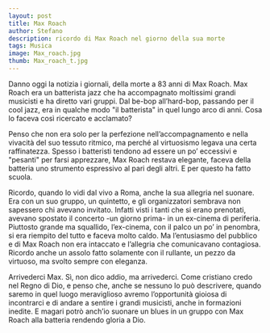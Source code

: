 ```yaml
---
layout: post
title: Max Roach
author: Stefano
description: ricordo di Max Roach nel giorno della sua morte
tags: Musica
image: Max_roach.jpg
thumb: Max_roach_t.jpg
---
```

Danno oggi la notizia i giornali, della morte a 83 anni di Max Roach. Max Roach era un batterista jazz che ha accompagnato moltissimi grandi musicisti e ha diretto vari gruppi. Dal be-bop all’hard-bop, passando per il cool jazz, era in qualche modo "il batterista" in quel lungo arco di anni. Cosa lo faceva così ricercato e acclamato?

Penso che non era solo per la perfezione nell’accompagnamento e nella vivacità del suo tessuto ritmico, ma perché al virtuosismo legava una certa raffinatezza. Spesso i batteristi tendono ad essere un po’ eccessivi e "pesanti" per farsi apprezzare, Max Roach restava elegante, faceva della batteria uno strumento espressivo al pari degli altri. E per questo ha fatto scuola.

Ricordo, quando lo vidi dal vivo a Roma, anche la sua allegria nel suonare. Era con un suo gruppo, un quintetto, e gli organizzatori sembrava non sapessero chi avevano invitato. Infatti visti i tanti che si erano prenotati, avevano spostato il concerto -un giorno prima- in un ex-cinema di periferia. Piuttosto grande ma squallido, l’ex-cinema, con il palco un po’ in penombra, si era riempito del tutto e faceva molto caldo. Ma l’entusiasmo del pubblico e di Max Roach non era intaccato e l’allegria che comunicavano contagiosa. Ricordo anche un assolo fatto solamente con il rullante, un pezzo da virtuoso, ma svolto sempre con eleganza.

Arrivederci Max. Sì, non dico addio, ma arrivederci. Come cristiano credo nel Regno di Dio, e penso che, anche se nessuno lo può descrivere, quando saremo in quel luogo meraviglioso avremo l’opportunità gioiosa di incontrarci e di andare a sentire i grandi musicisti, anche in formazioni inedite. E magari potrò anch’io suonare un blues in un gruppo con Max Roach alla batteria rendendo gloria a Dio.